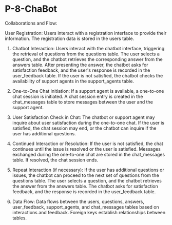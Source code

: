 # P-8-ChaBot
Collaborations and Flow:

User Registration:
Users interact with a registration interface to provide their information.
The registration data is stored in the users table.

1. Chatbot Interaction:
Users interact with the chatbot interface, triggering the retrieval of questions from the questions table.
The user selects a question, and the chatbot retrieves the corresponding answer from the answers table.
After presenting the answer, the chatbot asks for satisfaction feedback, and the user's response is recorded in the user_feedback table.
If the user is not satisfied, the chatbot checks the availability of support agents in the support_agents table.

2. One-to-One Chat Initiation:
If a support agent is available, a one-to-one chat session is initiated.
A chat session entry is created in the chat_messages table to store messages between the user and the support agent.

3. User Satisfaction Check in Chat:
The chatbot or support agent may inquire about user satisfaction during the one-to-one chat.
If the user is satisfied, the chat session may end, or the chatbot can inquire if the user has additional questions.

4. Continued Interaction or Resolution:
If the user is not satisfied, the chat continues until the issue is resolved or the user is satisfied.
Messages exchanged during the one-to-one chat are stored in the chat_messages table.
If resolved, the chat session ends.

5. Repeat Interaction (if necessary):
If the user has additional questions or issues, the chatbot can proceed to the next set of questions from the questions table.
The user selects a question, and the chatbot retrieves the answer from the answers table.
The chatbot asks for satisfaction feedback, and the response is recorded in the user_feedback table.

6. Data Flow:
Data flows between the users, questions, answers, user_feedback, support_agents, and chat_messages tables based on interactions and feedback.
Foreign keys establish relationships between tables.

